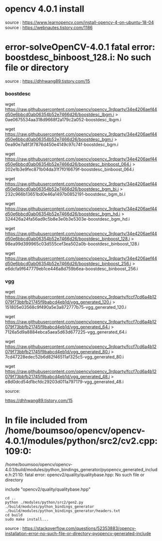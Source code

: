 # opencv 4.0.1 install 
source : https://www.learnopencv.com/install-opencv-4-on-ubuntu-18-04
source : https://webnautes.tistory.com/1186

# error-solveOpenCV-4.0.1  fatal error: boostdesc_binboost_128.i: No such file or directory

source :   https://dhhwang89.tistory.com/15

### boostdesc

wget https://raw.githubusercontent.com/opencv/opencv_3rdparty/34e4206aef44d50e6bbcd0ab06354b52e7466d26/boostdesc_lbgm.i > 0ae0675534aa318d9668f2a179c2a052-boostdesc_lbgm.i

wget https://raw.githubusercontent.com/opencv/opencv_3rdparty/34e4206aef44d50e6bbcd0ab06354b52e7466d26/boostdesc_bgm.i > 0ea90e7a8f3f7876d450e4149c97c74f-boostdesc_bgm.i

wget https://raw.githubusercontent.com/opencv/opencv_3rdparty/34e4206aef44d50e6bbcd0ab06354b52e7466d26/boostdesc_binboost_064.i > 202e1b3e9fec871b04da31f7f016679f-boostdesc_binboost_064.i

wget https://raw.githubusercontent.com/opencv/opencv_3rdparty/34e4206aef44d50e6bbcd0ab06354b52e7466d26/boostdesc_bgm_bi.i > 232c966b13651bd0e46a1497b0852191-boostdesc_bgm_bi.i

wget https://raw.githubusercontent.com/opencv/opencv_3rdparty/34e4206aef44d50e6bbcd0ab06354b52e7466d26/boostdesc_bgm_hd.i > 324426a24fa56ad9c5b8e3e0b3e5303e-boostdesc_bgm_hd.i

wget https://raw.githubusercontent.com/opencv/opencv_3rdparty/34e4206aef44d50e6bbcd0ab06354b52e7466d26/boostdesc_binboost_128.i > 98ea99d399965c03d555cef3ea502a0b-boostdesc_binboost_128.i

wget https://raw.githubusercontent.com/opencv/opencv_3rdparty/34e4206aef44d50e6bbcd0ab06354b52e7466d26/boostdesc_binboost_256.i >  e6dcfa9f647779eb1ce446a8d759b6ea-boostdesc_binboost_256.i

 

### vgg

wget https://raw.githubusercontent.com/opencv/opencv_3rdparty/fccf7cd6a4b12079f73bbfb21745f9babcd4eb1d/vgg_generated_120.i >  151805e03568c9f490a5e3a872777b75-vgg_generated_120.i

wget https://raw.githubusercontent.com/opencv/opencv_3rdparty/fccf7cd6a4b12079f73bbfb21745f9babcd4eb1d/vgg_generated_64.i >  7126a5d9a8884ebca5aea5d63d677225-vgg_generated_64.i

wget https://raw.githubusercontent.com/opencv/opencv_3rdparty/fccf7cd6a4b12079f73bbfb21745f9babcd4eb1d/vgg_generated_80.i >  7cd47228edec52b6d82f46511af325c5-vgg_generated_80.i

wget https://raw.githubusercontent.com/opencv/opencv_3rdparty/fccf7cd6a4b12079f73bbfb21745f9babcd4eb1d/vgg_generated_48.i >  e8d0dcd54d1bcfdc29203d011a797179-vgg_generated_48.i

source: 

https://dhhwang89.tistory.com/15

# In file included from /home/boumsoo/opencv/opencv-4.0.1/modules/python/src2/cv2.cpp:109:0:

/home/boumsoo/opencv/opencv-4.0.1/build/modules/python_bindings_generator/pyopencv_generated_include.h:21:10: fatal error: opencv2/quality/qualitybase.hpp: No such file or directory

include "opencv2/quality/qualitybase.hpp"

    cd ..
    python ./modules/python/src2/gen2.py ./build/modules/python_bindings_generator ./build/modules/python_bindings_generator/headers.txt
    cd build
    sudo make install...

source : https://stackoverflow.com/questions/52353883/opencv-installation-error-no-such-file-or-directory-pyopencv-generated-include


